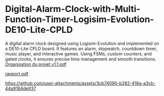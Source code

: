 # Digital-Alarm-Clock-with-Multi-Function-Timer-Logisim-Evolution-DE10-Lite-CPLD
A digital alarm clock designed using Logisim-Evolution and implemented on a DE10-Lite CPLD board. It features an alarm, stopwatch, countdown timer, music player, and interactive games. Using FSMs, custom counters, and gated clocks, it ensures precise time management and smooth transitions.
[Organisation du projet v1.1.pdf](https://github.com/user-attachments/files/18646406/Organisation.du.projet.v1.1.pdf) 


[rapport.pdf](https://github.com/user-attachments/files/18713439/rapport.sys.log.pdf)


https://github.com/user-attachments/assets/3cb74090-b282-418a-a3cb-44a9184de937

